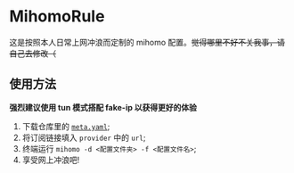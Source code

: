 # MihomoRule
这是按照本人日常上网冲浪而定制的 mihomo 配置。~~觉得哪里不好不关我事，请自己去修改（~~
## 使用方法
**强烈建议使用 tun 模式搭配 fake-ip 以获得更好的体验**
1. 下载仓库里的 [`meta.yaml`](https://github.com/YRSB/MihomoRule/raw/refs/heads/master/meta.yaml);
2. 将订阅链接填入 `provider` 中的 `url`;
3. 终端运行 `mihomo -d <配置文件夹> -f <配置文件名>`;
4. 享受网上冲浪吧!
